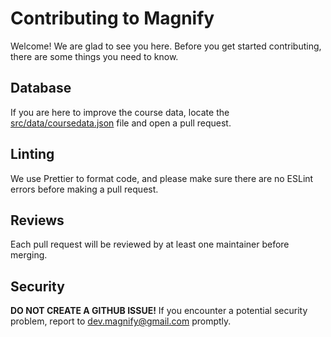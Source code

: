# Contributing to Magnify

Welcome! We are glad to see you here. Before you get started contributing, there are some things you need to know.

## Database
If you are here to improve the course data, locate the [src/data/coursedata.json](src/data/coursedata.json) file and open a pull request.

## Linting
We use Prettier to format code, and please make sure there are no ESLint errors before making a pull request.

## Reviews
Each pull request will be reviewed by at least one maintainer before merging.

## Security
**DO NOT CREATE A GITHUB ISSUE!** If you encounter a potential security problem, report to dev.magnify@gmail.com promptly.
